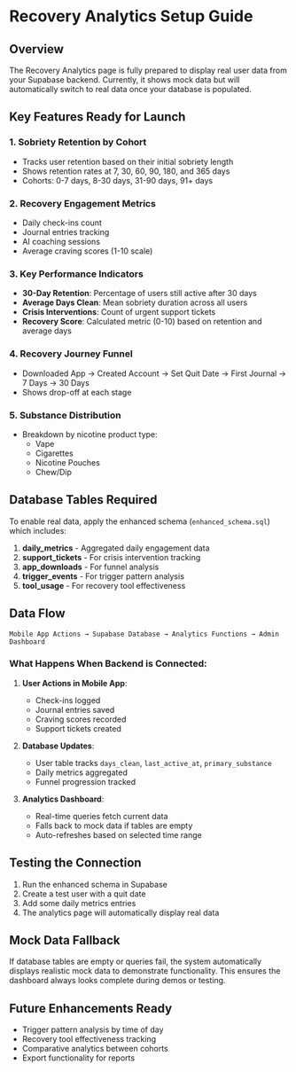 # Recovery Analytics Setup Guide

## Overview

The Recovery Analytics page is fully prepared to display real user data from your Supabase backend. Currently, it shows mock data but will automatically switch to real data once your database is populated.

## Key Features Ready for Launch

### 1. **Sobriety Retention by Cohort**
- Tracks user retention based on their initial sobriety length
- Shows retention rates at 7, 30, 60, 90, 180, and 365 days
- Cohorts: 0-7 days, 8-30 days, 31-90 days, 91+ days

### 2. **Recovery Engagement Metrics**
- Daily check-ins count
- Journal entries tracking
- AI coaching sessions
- Average craving scores (1-10 scale)

### 3. **Key Performance Indicators**
- **30-Day Retention**: Percentage of users still active after 30 days
- **Average Days Clean**: Mean sobriety duration across all users
- **Crisis Interventions**: Count of urgent support tickets
- **Recovery Score**: Calculated metric (0-10) based on retention and average days

### 4. **Recovery Journey Funnel**
- Downloaded App → Created Account → Set Quit Date → First Journal → 7 Days → 30 Days
- Shows drop-off at each stage

### 5. **Substance Distribution**
- Breakdown by nicotine product type:
  - Vape
  - Cigarettes
  - Nicotine Pouches
  - Chew/Dip

## Database Tables Required

To enable real data, apply the enhanced schema (`enhanced_schema.sql`) which includes:

1. **daily_metrics** - Aggregated daily engagement data
2. **support_tickets** - For crisis intervention tracking
3. **app_downloads** - For funnel analysis
4. **trigger_events** - For trigger pattern analysis
5. **tool_usage** - For recovery tool effectiveness

## Data Flow

```
Mobile App Actions → Supabase Database → Analytics Functions → Admin Dashboard
```

### What Happens When Backend is Connected:

1. **User Actions in Mobile App**:
   - Check-ins logged
   - Journal entries saved
   - Craving scores recorded
   - Support tickets created

2. **Database Updates**:
   - User table tracks `days_clean`, `last_active_at`, `primary_substance`
   - Daily metrics aggregated
   - Funnel progression tracked

3. **Analytics Dashboard**:
   - Real-time queries fetch current data
   - Falls back to mock data if tables are empty
   - Auto-refreshes based on selected time range

## Testing the Connection

1. Run the enhanced schema in Supabase
2. Create a test user with a quit date
3. Add some daily metrics entries
4. The analytics page will automatically display real data

## Mock Data Fallback

If database tables are empty or queries fail, the system automatically displays realistic mock data to demonstrate functionality. This ensures the dashboard always looks complete during demos or testing.

## Future Enhancements Ready

- Trigger pattern analysis by time of day
- Recovery tool effectiveness tracking
- Comparative analytics between cohorts
- Export functionality for reports 